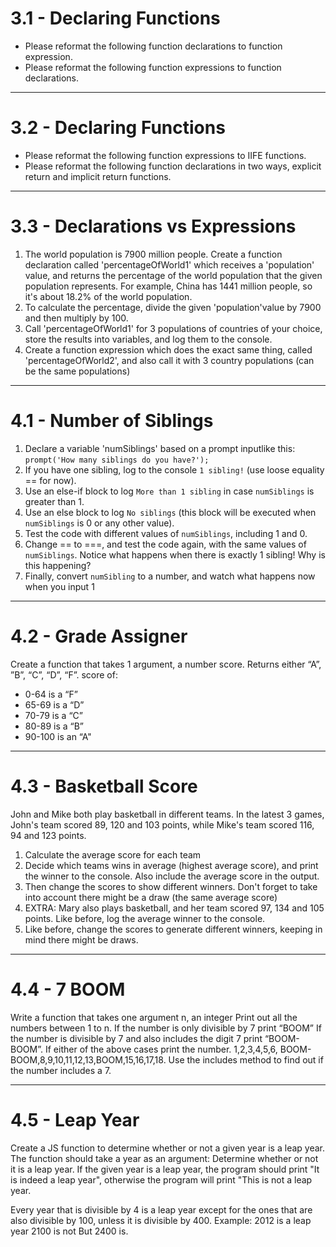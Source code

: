 # 3.1 - Declaring Functions

- Please reformat the following function declarations to function expression.
- Please reformat the following function expressions to function declarations.

---

# 3.2 - Declaring Functions

- Please reformat the following function expressions to IIFE functions.
- Please reformat the following function declarations in two ways, explicit
  return and implicit return functions.

---

# 3.3 - Declarations vs Expressions

1. The world population is 7900 million people. Create a function declaration
   called 'percentageOfWorld1' which receives a 'population' value, and returns
   the percentage of the world population that the given population represents.
   For example, China has 1441 million people, so it's about 18.2% of the world
   population.
2. To calculate the percentage, divide the given 'population'value by 7900 and
   then multiply by 100.
3. Call 'percentageOfWorld1' for 3 populations of countries of your choice,
   store the results into variables, and log them to the console.
4. Create a function expression which does the exact same thing, called
   'percentageOfWorld2', and also call it with 3 country populations (can be the
   same populations)

---

# 4.1 - Number of Siblings

1. Declare a variable 'numSiblings' based on a prompt inputlike this:
   `prompt('How many siblings do you have?');`
2. If you have one sibling, log to the console `1 sibling!` (use loose equality
   == for now).
3. Use an else-if block to log `More than 1 sibling` in case `numSiblings` is
   greater than 1.
4. Use an else block to log `No siblings` (this block will be executed when
   `numSiblings` is 0 or any other value).
5. Test the code with different values of `numSiblings`, including 1 and 0.
6. Change == to ===, and test the code again, with the same values of
   `numSiblings`. Notice what happens when there is exactly 1 sibling! Why is
   this happening?
7. Finally, convert `numSibling` to a number, and watch what happens now when
   you input 1

---

# 4.2 - Grade Assigner

Create a function that takes 1 argument, a number score. Returns either “A”,
”B”, “C”, “D”, “F”. score of:

- 0-64 is a “F”
- 65-69 is a “D”
- 70-79 is a “C”
- 80-89 is a “B”
- 90-100 is an “A"

---

# 4.3 - Basketball Score

John and Mike both play basketball in different teams. In the latest 3 games,
John's team scored 89, 120 and 103 points, while Mike's team scored 116, 94 and
123 points.

1. Calculate the average score for each team
2. Decide which teams wins in average (highest average score), and print the
   winner to the console. Also include the average score in the output.
3. Then change the scores to show different winners. Don't forget to take into
   account there might be a draw (the same average score)
4. EXTRA: Mary also plays basketball, and her team scored 97, 134 and 105
   points. Like before, log the average winner to the console.
5. Like before, change the scores to generate different winners, keeping in mind
   there might be draws.

---

# 4.4 - 7 BOOM

Write a function that takes one argument n, an integer Print out all the numbers
between 1 to n. If the number is only divisible by 7 print “BOOM” If the number
is divisible by 7 and also includes the digit 7 print “BOOM-BOOM”. If either of
the above cases print the number. 1,2,3,4,5,6,
BOOM-BOOM,8,9,10,11,12,13,BOOM,15,16,17,18. Use the includes method to find out
if the number includes a 7.

---

# 4.5 - Leap Year

Create a JS function to determine whether or not a given year is a leap year.
The function should take a year as an argument: Determine whether or not it is a
leap year. If the given year is a leap year, the program should print "It is
indeed a leap year", otherwise the program will print "This is not a leap year.

Every year that is divisible by 4 is a leap year except for the ones that are
also divisible by 100, unless it is divisible by 400. Example: 2012 is a leap
year 2100 is not But 2400 is.
